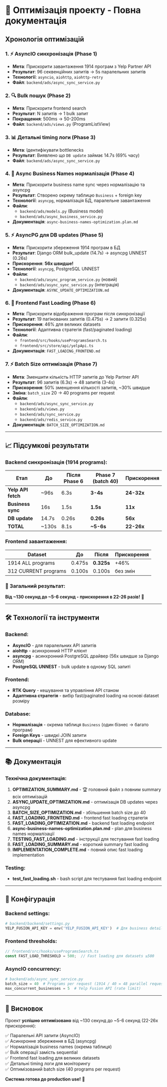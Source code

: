 # 🚀 Оптимізація проекту - Повна документація

## Хронологія оптимізацій

### 1. ⚡ AsyncIO синхронізація (Phase 1)
- **Мета**: Прискорити завантаження 1914 програм з Yelp Partner API
- **Результат**: 96 секвенційних запитів → 5s паралельних запитів
- **Технології**: `asyncio`, `aiohttp`, `aiohttp-retry`
- **Файл**: `backend/ads/async_sync_service.py`

### 2. 🔍 Bulk пошук (Phase 2)
- **Мета**: Прискорити frontend search
- **Результат**: N запитів → 1 bulk запит
- **Покращення**: 500ms → 50-200ms
- **Файл**: `backend/ads/views.py` (ProgramListView)

### 3. 📊 Детальні timing логи (Phase 3)
- **Мета**: Ідентифікувати bottlenecks
- **Результат**: Виявлено що `DB update` займає 14.7s (69% часу)
- **Файл**: `backend/ads/async_sync_service.py`

### 4. 🏢 Async Business Names нормалізація (Phase 4)
- **Мета**: Прискорити business name sync через нормалізацію та asyncpg
- **Результат**: Створено окрему таблицю `Business` + foreign key
- **Технології**: `asyncpg`, нормалізація БД, паралельне завантаження
- **Файли**: 
  - `backend/ads/models.py` (Business model)
  - `backend/ads/async_business_service.py`
- **Документація**: `async-business-names-optimization.plan.md`

### 5. ⚡ AsyncPG для DB updates (Phase 5)
- **Мета**: Прискорити збереження 1914 програм в БД
- **Результат**: Django ORM bulk_update (14.7s) → asyncpg UNNEST (0.26s)
- **Прискорення**: **56x швидше!**
- **Технології**: `asyncpg`, PostgreSQL UNNEST
- **Файли**:
  - `backend/ads/async_program_service.py` (новий)
  - `backend/ads/async_sync_service.py` (інтеграція)
- **Документація**: `ASYNC_UPDATE_OPTIMIZATION.md`

### 6. 🚀 Frontend Fast Loading (Phase 6)
- **Мета**: Прискорити відображення програм після синхронізації
- **Результат**: 19 пагінованих запитів (0.475s) → 2 запити (0.325s)
- **Прискорення**: 46% для великих datasets
- **Технології**: Адаптивна стратегія (fast/paginated loading)
- **Файли**:
  - `frontend/src/hooks/useProgramsSearch.ts`
  - `frontend/src/store/api/yelpApi.ts`
- **Документація**: `FAST_LOADING_FRONTEND.md`

### 7. ⚡ Batch Size оптимізація (Phase 7)
- **Мета**: Зменшити кількість HTTP запитів до Yelp Partner API
- **Результат**: 96 запитів (6.3s) → 48 запитів (3-4s)
- **Прискорення**: 50% зменшення кількості запитів, ~30% швидше
- **Зміна**: `batch_size` 20 → 40 programs per request
- **Файли**:
  - `backend/ads/async_sync_service.py`
  - `backend/ads/views.py`
  - `backend/ads/sync_service.py`
  - `backend/ads/redis_service.py`
- **Документація**: `BATCH_SIZE_OPTIMIZATION.md`

---

## 📈 Підсумкові результати

### Backend синхронізація (1914 programs):

| Етап | До | Після Phase 6 | Phase 7 (batch 40) | Прискорення |
|------|-----|-------|-------------|-------------|
| **Yelp API fetch** | ~96s | 6.3s | **3-4s** | **24-32x** |
| **Business sync** | 16s | 1.5s | **1.5s** | **11x** |
| **DB update** | 14.7s | 0.26s | **0.26s** | **56x** |
| **TOTAL** | ~130s | 8.1s | **~5-6s** | **22-26x** |

### Frontend завантаження:

| Dataset | До | Після | Прискорення |
|---------|-----|-------|-------------|
| 1914 ALL programs | 0.475s | **0.325s** | +46% |
| 312 CURRENT programs | 0.100s | 0.100s | без змін |

### 🎯 Загальний результат:

**Від ~130 секунд до ~5-6 секунд - прискорення в 22-26 разів!** 🚀

---

## 🛠️ Технології та інструменти

### Backend:
- **AsyncIO** - для паралельних API запитів
- **aiohttp** - асинхронний HTTP клієнт
- **asyncpg** - асинхронний PostgreSQL драйвер (56x швидше за Django ORM)
- **PostgreSQL UNNEST** - bulk update в одному SQL запиті

### Frontend:
- **RTK Query** - кешування та управління API станом
- **Адаптивна стратегія** - вибір fast/paginated loading на основі dataset розміру

### Database:
- **Нормалізація** - окрема таблиця `Business` (один бізнес → багато програм)
- **Foreign Keys** - швидкі JOIN запити
- **Bulk операції** - UNNEST для ефективного update

---

## 📚 Документація

### Технічна документація:
1. **OPTIMIZATION_SUMMARY.md** - 🏆 головний файл з повним summary всіх оптимізацій
2. **ASYNC_UPDATE_OPTIMIZATION.md** - оптимізація DB updates через asyncpg
3. **BATCH_SIZE_OPTIMIZATION.md** - збільшення batch size до 40
4. **FAST_LOADING_FRONTEND.md** - frontend fast loading стратегія
5. **FAST_LOADING_OPTIMIZATION.md** - backend fast loading endpoint
6. **async-business-names-optimization.plan.md** - plan для business names нормалізації
7. **TESTING_FAST_LOADING.md** - інструкції для тестування fast loading
8. **FAST_LOADING_SUMMARY.md** - короткий summary fast loading
9. **IMPLEMENTATION_COMPLETE.md** - повний опис fast loading implementation

### Testing:
- **test_fast_loading.sh** - bash script для тестування fast loading endpoint

---

## 🔧 Конфігурація

### Backend settings:
```python
# backend/backend/settings.py
YELP_FUSION_API_KEY = env('YELP_FUSION_API_KEY')  # Для business details
```

### Frontend thresholds:
```typescript
// frontend/src/hooks/useProgramsSearch.ts
const FAST_LOAD_THRESHOLD = 500;  // Fast loading для datasets ≥500
```

### AsyncIO concurrency:
```python
# backend/ads/async_sync_service.py
batch_size = 40  # Programs per request (1914 / 40 = 48 parallel requests)
max_concurrent_businesses = 5  # Yelp Fusion API (rate limit)
```

---

## 🎉 Висновок

Проект **успішно оптимізовано** від ~130 секунд до ~5-6 секунд (22-26x прискорення):

✅ Паралельні API запити (AsyncIO)  
✅ Асинхронне збереження в БД (asyncpg)  
✅ Нормалізація business names (окрема таблиця)  
✅ Bulk операції замість sequential  
✅ Frontend fast loading для великих datasets  
✅ Детальні timing логи для моніторингу  
✅ Оптимізований batch size (40 programs per request)  

**Система готова до production use!** 🚀

